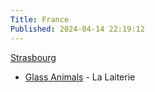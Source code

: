 ```yaml
---
Title: France
Published: 2024-04-14 22:19:12
---
```

[Strasbourg](france/strasbourg)

* [Glass Animals](france/strasbourg/glass-animals) -  La Laiterie
